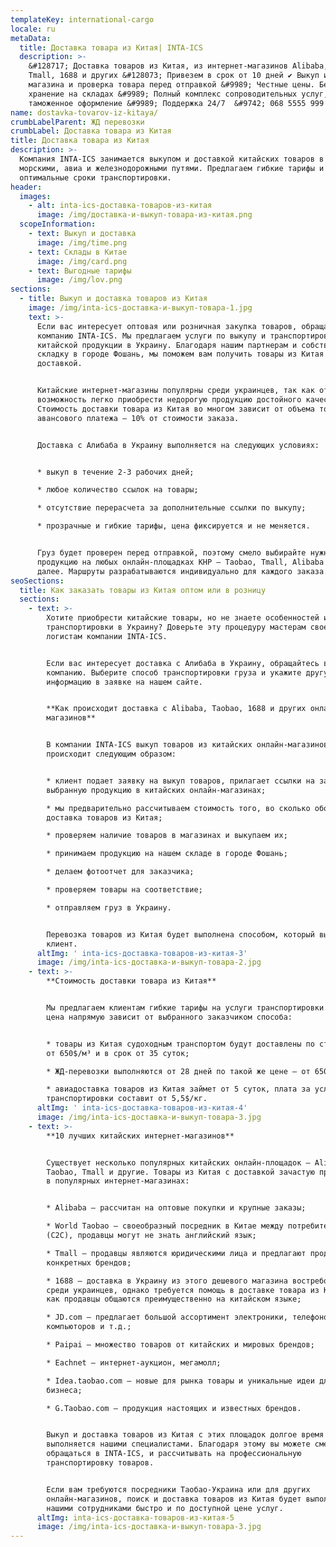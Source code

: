 ```yaml
---
templateKey: international-cargo
locale: ru
metaData:
  title: Доставка товара из Китая| INTA-ICS
  description: >-
    &#128717; Доставка товаров из Китая, из интернет-магазинов Alibaba, TaoBao,
    Tmall, 1688 и других &#128073; Привезем в срок от 10 дней ✔ Выкуп из
    магазина и проверка товара перед отправкой &#9989; Честные цены. Бесплатное
    хранение на складах &#9989; Полный комплекс сопроводительных услуг,
    таможенное оформление &#9989; Поддержка 24/7  &#9742; 068 5555 999
name: dostavka-tovarov-iz-kitaya/
crumbLabelParent: ЖД перевозки
crumbLabel: Доставка товара из Китая
title: Доставка товара из Китая
description: >-
  Компания INTA-ICS занимается выкупом и доставкой китайских товаров в Украину
  морскими, авиа и железнодорожными путями. Предлагаем гибкие тарифы и
  оптимальные сроки транспортировки.
header:
  images:
    - alt: inta-ics-доставка-товаров-из-китая
      image: /img/доставка-и-выкуп-товара-из-китая.png
  scopeInformation:
    - text: Выкуп и доставка
      image: /img/time.png
    - text: Склады в Китае
      image: /img/card.png
    - text: Выгодные тарифы
      image: /img/lov.png
sections:
  - title: Выкуп и доставка товаров из Китая
    image: /img/inta-ics-доставка-и-выкуп-товара-1.jpg
    text: >-
      Если вас интересует оптовая или розничная закупка товаров, обращайтесь в
      компанию INTA-ICS. Мы предлагаем услуги по выкупу и транспортировке
      китайской продукции в Украину. Благодаря нашим партнерам и собственному
      складку в городе Фошань, мы поможем вам получить товары из Китая с
      доставкой.


      Китайские интернет-магазины популярны среди украинцев, так как открывают
      возможность легко приобрести недорогую продукцию достойного качества.
      Стоимость доставки товара из Китая во многом зависит от объема товара и
      авансового платежа — 10% от стоимости заказа.


      Доставка с Алибаба в Украину выполняется на следующих условиях:


      * выкуп в течение 2-3 рабочих дней;

      * любое количество ссылок на товары;

      * отсутствие перерасчета за дополнительные ссылки по выкупу;

      * прозрачные и гибкие тарифы, цена фиксируется и не меняется.


      Груз будет проверен перед отправкой, поэтому смело выбирайте нужную
      продукцию на любых онлайн-площадках КНР — Taobao, Tmall, Alibaba и так
      далее. Маршруты разрабатываются индивидуально для каждого заказа.
seoSections:
  title: Как заказать товары из Китая оптом или в розницу
  sections:
    - text: >-
        Хотите приобрести китайские товары, но не знаете особенностей их
        транспортировки в Украину? Доверьте эту процедуру мастерам своего дела —
        логистам компании INTA-ICS.


        Если вас интересует доставка с Алибаба в Украину, обращайтесь в нашу
        компанию. Выберите способ транспортировки груза и укажите другую
        информацию в заявке на нашем сайте.


        **Как происходит доставка с Alibaba, Taobao, 1688 и других онлайн
        магазинов**


        В компании INTA-ICS выкуп товаров из китайских онлайн-магазинов
        происходит следующим образом:


        * клиент подает заявку на выкуп товаров, прилагает ссылки на заранее
        выбранную продукцию в китайских онлайн-магазинах;

        * мы предварительно рассчитываем стоимость того, во сколько обойдется
        доставка товаров из Китая;

        * проверяем наличие товаров в магазинах и выкупаем их;

        * принимаем продукцию на нашем складе в городе Фошань;

        * делаем фотоотчет для заказчика;

        * проверяем товары на соответствие;

        * отправляем груз в Украину.


        Перевозка товаров из Китая будет выполнена способом, который выбрал
        клиент.
      altImg: ' inta-ics-доставка-товаров-из-китая-3'
      image: /img/inta-ics-доставка-и-выкуп-товара-2.jpg
    - text: >-
        **Стоимость доставки товара из Китая**


        Мы предлагаем клиентам гибкие тарифы на услуги транспортировки. Конечная
        цена напрямую зависит от выбранного заказчиком способа:


        * товары из Китая судоходным транспортом будут доставлены по стоимости
        от 650$/м³ и в срок от 35 суток;

        * ЖД-перевозки выполняются от 28 дней по такой же цене — от 650$/м³;

        * авиадоставка товаров из Китая займет от 5 суток, плата за услуги
        транспортировки составит от 5,5$/кг.
      altImg: ' inta-ics-доставка-товаров-из-китая-4'
      image: /img/inta-ics-доставка-и-выкуп-товара-3.jpg
    - text: >-
        **10 лучших китайских интернет-магазинов**


        Существует несколько популярных китайских онлайн-площадок — Alibaba,
        Taobao, Tmall и другие. Товары из Китая с доставкой зачастую приобретают
        в популярных интернет-магазинах:


        * Alibaba — рассчитан на оптовые покупки и крупные заказы;

        * World Taobao — своеобразный посредник в Китае между потребителями
        (C2C), продавцы могут не знать английский язык;

        * Tmall — продавцы являются юридическими лица и предлагают продукцию
        конкретных брендов;

        * 1688 — доставка в Украину из этого дешевого магазина востребована
        среди украинцев, однако требуется помощь в доставке товара из Китая, так
        как продавцы общаются преимущественно на китайском языке;

        * JD.com — предлагает большой ассортимент электроники, телефонов,
        компьюторов и т.д.;

        * Рaipai — множество товаров от китайских и мировых брендов;

        * Еachnet — интернет-аукцион, мегамолл;

        * Idea.taobao.com — новые для рынка товары и уникальные идеи для
        бизнеса;

        * G.Taobao.com — продукция настоящих и известных брендов.


        Выкуп и доставка товаров из Китая с этих площадок долгое время
        выполняется нашими специалистами. Благодаря этому вы можете смело
        обращаться в INTA-ICS, и рассчитывать на профессиональную
        транспортировку товаров.


        Если вам требуются посредники Таобао-Украина или для других
        онлайн-магазинов, поиск и доставка товаров из Китая будет выполнена
        нашими сотрудниками быстро и по доступной цене услуг.
      altImg: inta-ics-доставка-товаров-из-китая-5
      image: /img/inta-ics-доставка-и-выкуп-товара-3.jpg
---
```

